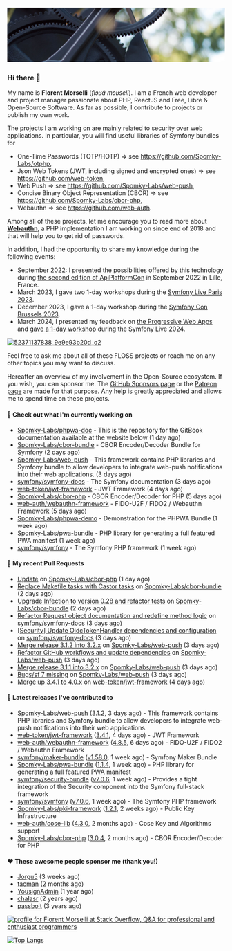 ![Cover image](1.webp)

### Hi there 👋

My name is **Florent Morselli** (*flɔʁɑ̃ mɔʁseli*). I am a French web developer and project manager passionate about PHP, ReactJS and Free, Libre & Open-Source Software.
As far as possible, I contribute to projects or publish my own work.

The projects I am working on are mainly related to security over web applications. In particular, you will find useful libraries of Symfony bundles for
* One-Time Passwords (TOTP/HOTP) => see https://github.com/Spomky-Labs/otphp,
* Json Web Tokens (JWT, including signed and encrypted ones) => see https://github.com/web-token,
* Web Push => see https://github.com/Spomky-Labs/web-push,
* Concise Binary Object Representation (CBOR) => see https://github.com/Spomky-Labs/cbor-php,
* Webauthn => see https://github.com/web-auth.

Among all of these projects, let me encourage you to read more about [**Webauthn**](https://github.com/web-auth), a PHP implementation I am working on since end of 2018 and that will help you to get rid of passwords.

In addition, I had the opportunity to share my knowledge during the following events:

* September 2022: I presented the possibilities offered by this technology during [the second edition of ApiPlatformCon](https://youtu.be/Y2_0omg1CFk) in September 2022 in Lille, France.
* March 2023, I gave two 1-day workshops during the [Symfony Live Paris 2023](https://live.symfony.com/2023-paris/workshop/maximiser-la-securite-de-vos-applications-avec-le-bundle-security).
* December 2023, I gave a 1-day workshop during the [Symfony Con Brussels 2023](https://live.symfony.com/2023-brussels-con/workshop/road-to-safer-applications).
* March 2024, I presented my feedback on [the Progressive Web Apps](https://live.symfony.com/2024-paris/schedule/de-web-app-a-progressive-web-app) and [gave a 1-day workshop](https://live.symfony.com/2024-paris/workshop#securite-amelioree-et-webauthn-avec-symfony-2) during the Symfony Live 2024.

[![52371137838_9e9e93b20d_o2](https://user-images.githubusercontent.com/1091072/191684778-b9e26104-038d-45c2-a1b3-287233d15ecc.jpg)](https://api-platform.com/con/2022/conferences/webauthn-se-debarrasser-des-mots-de-passe-definitivement/)

Feel free to ask me about all of these FLOSS projects or reach me on any other topics you may want to discuss.

Hereafter an overview of my involvement in the Open-Source ecosystem.
If you wish, you can sponsor me. The [GitHub Sponsors page](https://github.com/sponsors/Spomky/) or the [Patreon page](https://www.patreon.com/FlorentMorselli) are made for that purpose. Any help is greatly appreciated and allows me to spend time on these projects.

#### 👷 Check out what I'm currently working on

- [Spomky-Labs/phpwa-doc](https://github.com/Spomky-Labs/phpwa-doc) - This is the repository for the GitBook documentation available at the website below (1 day ago)
- [Spomky-Labs/cbor-bundle](https://github.com/Spomky-Labs/cbor-bundle) - CBOR Encoder/Decoder Bundle for Symfony (2 days ago)
- [Spomky-Labs/web-push](https://github.com/Spomky-Labs/web-push) - This framework contains PHP libraries and Symfony bundle to allow developers to integrate web-push notifications into their web applications. (3 days ago)
- [symfony/symfony-docs](https://github.com/symfony/symfony-docs) - The Symfony documentation (3 days ago)
- [web-token/jwt-framework](https://github.com/web-token/jwt-framework) - JWT Framework (4 days ago)
- [Spomky-Labs/cbor-php](https://github.com/Spomky-Labs/cbor-php) - CBOR Encoder/Decoder for PHP (5 days ago)
- [web-auth/webauthn-framework](https://github.com/web-auth/webauthn-framework) - FIDO-U2F / FIDO2 / Webauthn Framework (5 days ago)
- [Spomky-Labs/phpwa-demo](https://github.com/Spomky-Labs/phpwa-demo) - Demonstration for the PHPWA Bundle (1 week ago)
- [Spomky-Labs/pwa-bundle](https://github.com/Spomky-Labs/pwa-bundle) - PHP library for generating a full featured PWA manifest (1 week ago)
- [symfony/symfony](https://github.com/symfony/symfony) - The Symfony PHP framework (1 week ago)

#### 🔨 My recent Pull Requests

- [Update](https://github.com/Spomky-Labs/cbor-php/pull/68) on [Spomky-Labs/cbor-php](https://github.com/Spomky-Labs/cbor-php) (1 day ago)
- [Replace Makefile tasks with Castor tasks](https://github.com/Spomky-Labs/cbor-bundle/pull/37) on [Spomky-Labs/cbor-bundle](https://github.com/Spomky-Labs/cbor-bundle) (2 days ago)
- [Upgrade Infection to version 0.28 and refactor tests](https://github.com/Spomky-Labs/cbor-bundle/pull/31) on [Spomky-Labs/cbor-bundle](https://github.com/Spomky-Labs/cbor-bundle) (2 days ago)
- [Refactor Request object documentation and redefine method logic](https://github.com/symfony/symfony-docs/pull/19780) on [symfony/symfony-docs](https://github.com/symfony/symfony-docs) (3 days ago)
- [[Security] Update OidcTokenHandler dependencies and configuration](https://github.com/symfony/symfony-docs/pull/19779) on [symfony/symfony-docs](https://github.com/symfony/symfony-docs) (3 days ago)
- [Merge release 3.1.2 into 3.2.x](https://github.com/Spomky-Labs/web-push/pull/38) on [Spomky-Labs/web-push](https://github.com/Spomky-Labs/web-push) (3 days ago)
- [Refactor GitHub workflows and update dependencies](https://github.com/Spomky-Labs/web-push/pull/37) on [Spomky-Labs/web-push](https://github.com/Spomky-Labs/web-push) (3 days ago)
- [Merge release 3.1.1 into 3.2.x](https://github.com/Spomky-Labs/web-push/pull/36) on [Spomky-Labs/web-push](https://github.com/Spomky-Labs/web-push) (3 days ago)
- [Bugs/sf 7 missing](https://github.com/Spomky-Labs/web-push/pull/35) on [Spomky-Labs/web-push](https://github.com/Spomky-Labs/web-push) (3 days ago)
- [Merge up 3.4.1 to 4.0.x](https://github.com/web-token/jwt-framework/pull/555) on [web-token/jwt-framework](https://github.com/web-token/jwt-framework) (4 days ago)

#### 🔭 Latest releases I've contributed to

- [Spomky-Labs/web-push](https://github.com/Spomky-Labs/web-push) ([3.1.2](https://github.com/Spomky-Labs/web-push/releases/tag/3.1.2), 3 days ago) - This framework contains PHP libraries and Symfony bundle to allow developers to integrate web-push notifications into their web applications.
- [web-token/jwt-framework](https://github.com/web-token/jwt-framework) ([3.4.1](https://github.com/web-token/jwt-framework/releases/tag/3.4.1), 4 days ago) - JWT Framework
- [web-auth/webauthn-framework](https://github.com/web-auth/webauthn-framework) ([4.8.5](https://github.com/web-auth/webauthn-framework/releases/tag/4.8.5), 6 days ago) - FIDO-U2F / FIDO2 / Webauthn Framework
- [symfony/maker-bundle](https://github.com/symfony/maker-bundle) ([v1.58.0](https://github.com/symfony/maker-bundle/releases/tag/v1.58.0), 1 week ago) - Symfony Maker Bundle
- [Spomky-Labs/pwa-bundle](https://github.com/Spomky-Labs/pwa-bundle) ([1.1.4](https://github.com/Spomky-Labs/pwa-bundle/releases/tag/1.1.4), 1 week ago) - PHP library for generating a full featured PWA manifest
- [symfony/security-bundle](https://github.com/symfony/security-bundle) ([v7.0.6](https://github.com/symfony/security-bundle/releases/tag/v7.0.6), 1 week ago) - Provides a tight integration of the Security component into the Symfony full-stack framework
- [symfony/symfony](https://github.com/symfony/symfony) ([v7.0.6](https://github.com/symfony/symfony/releases/tag/v7.0.6), 1 week ago) - The Symfony PHP framework
- [Spomky-Labs/pki-framework](https://github.com/Spomky-Labs/pki-framework) ([1.2.1](https://github.com/Spomky-Labs/pki-framework/releases/tag/1.2.1), 2 weeks ago) - Public Key Infrastructure
- [web-auth/cose-lib](https://github.com/web-auth/cose-lib) ([4.3.0](https://github.com/web-auth/cose-lib/releases/tag/4.3.0), 2 months ago) - Cose Key and Algorithms support
- [Spomky-Labs/cbor-php](https://github.com/Spomky-Labs/cbor-php) ([3.0.4](https://github.com/Spomky-Labs/cbor-php/releases/tag/3.0.4), 2 months ago) - CBOR Encoder/Decoder for PHP

#### ❤️ These awesome people sponsor me (thank you!)

- [Jorgu5](https://github.com/Jorgu5) (3 weeks ago)
- [tacman](https://github.com/tacman) (2 months ago)
- [YousignAdmin](https://github.com/YousignAdmin) (1 year ago)
- [chalasr](https://github.com/chalasr) (2 years ago)
- [passbolt](https://github.com/passbolt) (3 years ago)

<a href="https://stackoverflow.com/users/2157818/florent-morselli"><img src="https://stackoverflow.com/users/flair/2157818.png" width="208" height="58" alt="profile for Florent Morselli at Stack Overflow, Q&amp;A for professional and enthusiast programmers" title="profile for Florent Morselli at Stack Overflow, Q&amp;A for professional and enthusiast programmers"></a>

[![Top Langs](https://wakatime.com/share/@Spomky/aa41d408-c524-4a5f-936d-0b9446698abd.svg)](https://wakatime.com/@Spomky)
